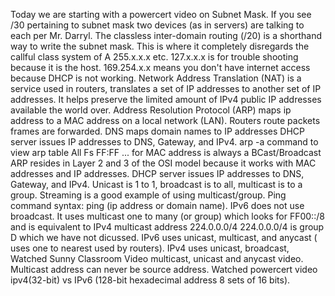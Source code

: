 Today we are starting with a powercert video on Subnet Mask. 
If you see /30 pertaining to subnet mask two devices (as in servers) are talking to each per Mr. Darryl.
The classless inter-domain routing (/20) is a shorthand way to write the subnet mask. This is where it completely disregards the callful class system of A 255.x.x.x etc.
127.x.x.x is for trouble shooting because it is the host.
169.254.x.x means you don't have internet access because DHCP is not working.
Network Address Translation (NAT) is a service used in routers, translates a set of IP addresses to another set of IP addresses. It helps preserve the limited amount of IPv4 public IP addresses available the world over.
Address Resolution Protocol (ARP) maps ip address to a MAC address on a local network (LAN).
Routers route packets frames are forwarded.
DNS maps domain names to IP addresses
DHCP server issues IP addresses to DNS, Gateway, and IPv4.
arp -a command to view arp table
All Fs FF:FF ... for MAC address is always a BCast/Broadcast
ARP resides in Layer 2 and 3 of the OSI model because it works with MAC addresses and IP addresses.
DHCP server issues IP addresses to DNS, Gateway, and IPv4.
Unicast is 1 to 1, broadcast is to all, multicast is to a group. Streaming is a good example of using multicast/group.
Ping command syntax: ping (ip address or domain name).
IPv6 does not use broadcast. It uses multicast one to many (or group) which looks for FF00::/8 and is equivalent to IPv4 multicast address 224.0.0.0/4
224.0.0.0/4 is group D which we have not dicussed. 
IPv6 uses unicast, multicast, and anycast ( uses one to nearest used by routers). IPv4 uses unicast, broadcast,
Watched Sunny Classroom Video multicast, unicast and anycast video.
Multicast address can never be source address. 
Watched powercert video ipv4(32-bit) vs IPv6 (128-bit hexadecimal address 8 sets of 16 bits).
